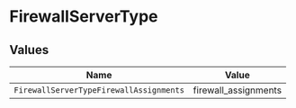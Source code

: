 # FirewallServerType


## Values

| Name                                    | Value                                   |
| --------------------------------------- | --------------------------------------- |
| `FirewallServerTypeFirewallAssignments` | firewall_assignments                    |